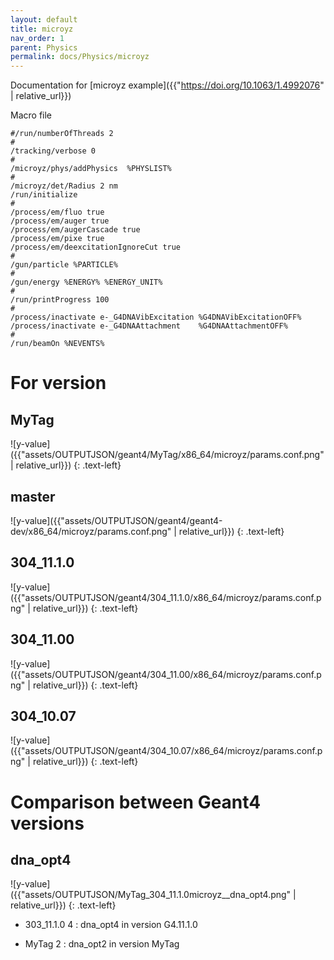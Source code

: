 ```yaml
---
layout: default
title: microyz
nav_order: 1
parent: Physics
permalink: docs/Physics/microyz
---
```

Documentation for [microyz example]({{"https://doi.org/10.1063/1.4992076" | relative_url}}) 

Macro file
```
#/run/numberOfThreads 2
#
/tracking/verbose 0
#
/microyz/phys/addPhysics  %PHYSLIST%              
#
/microyz/det/Radius 2 nm
/run/initialize
#
/process/em/fluo true
/process/em/auger true
/process/em/augerCascade true
/process/em/pixe true
/process/em/deexcitationIgnoreCut true 
#
/gun/particle %PARTICLE%
#
/gun/energy %ENERGY% %ENERGY_UNIT%
#
/run/printProgress 100
#
/process/inactivate e-_G4DNAVibExcitation %G4DNAVibExcitationOFF% 
/process/inactivate e-_G4DNAAttachment    %G4DNAAttachmentOFF%
#
/run/beamOn %NEVENTS%
```

# For version
## MyTag

![y-value]({{"assets/OUTPUTJSON/geant4/MyTag/x86_64/microyz/params.conf.png" | relative_url}})
{: .text-left}

## master

![y-value]({{"assets/OUTPUTJSON/geant4/geant4-dev/x86_64/microyz/params.conf.png" | relative_url}})
{: .text-left}

## 304_11.1.0
![y-value]({{"assets/OUTPUTJSON/geant4/304_11.1.0/x86_64/microyz/params.conf.png" | relative_url}})
{: .text-left}

## 304_11.00
![y-value]({{"assets/OUTPUTJSON/geant4/304_11.00/x86_64/microyz/params.conf.png" | relative_url}})
{: .text-left}

## 304_10.07
![y-value]({{"assets/OUTPUTJSON/geant4/304_10.07/x86_64/microyz/params.conf.png" | relative_url}})
{: .text-left}

# Comparison between Geant4 versions

## dna_opt4

![y-value]({{"assets/OUTPUTJSON/MyTag_304_11.1.0microyz__dna_opt4.png" | relative_url}})
{: .text-left}

- 303_11.1.0 4 : dna_opt4 in version G4.11.1.0

- MyTag 2 : dna_opt2 in version MyTag
